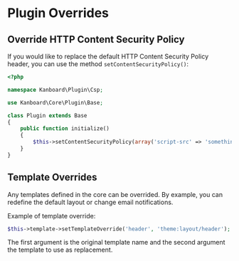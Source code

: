 Plugin Overrides
================

Override HTTP Content Security Policy
-------------------------------------

If you would like to replace the default HTTP Content Security Policy header, you can use the method `setContentSecurityPolicy()`:

```php
<?php

namespace Kanboard\Plugin\Csp;

use Kanboard\Core\Plugin\Base;

class Plugin extends Base
{
    public function initialize()
    {
        $this->setContentSecurityPolicy(array('script-src' => 'something'));
    }
}
```

Template Overrides
------------------

Any templates defined in the core can be overrided. By example, you can redefine the default layout or change email notifications.

Example of template override:

```php
$this->template->setTemplateOverride('header', 'theme:layout/header');
```

The first argument is the original template name and the second argument the template to use as replacement.
